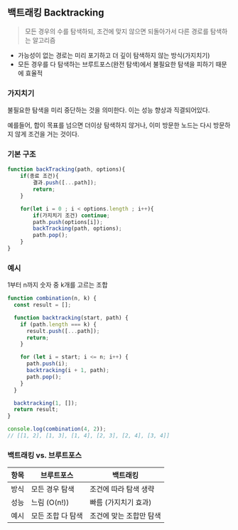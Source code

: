 ## 백트래킹 Backtracking

> 모든 경우의 수를 탐색하되, 조건에 맞지 않으면 되돌아가서 다른 경로를 탐색하는 알고리즘

- 가능성이 없는 경로는 미리 포기하고 더 깊이 탐색하지 않는 방식(가지치기)
- 모든 경우를 다 탐색하는 브루트포스(완전 탐색)에서 불필요한 탐색을 피하기 때문에 효율적

### 가지치기

불필요한 탐색을 미리 중단하는 것을 의미한다. 이는 성능 향상과 직결되어있다.

예를들어, 합이 목표를 넘으면 더이상 탐색하지 않거나, 이미 방문한 노드는 다시 방문하지 않게 조건을 거는 것이다.

### 기본 구조

```jsx
function backTracking(path, options){
	if(종료 조건){
		결과.push([...path]);
		return;
	}

	for(let i = 0 ; i < options.length ; i++){
		if(가지치기 조건) continue;
		path.push(options[i]);
		backTracking(path, options);
		path.pop();
	}
}
```

### 예시

1부터 n까지 숫자 중 k개를 고르는 조합

```jsx
function combination(n, k) {
  const result = [];

  function backtracking(start, path) {
    if (path.length === k) {
      result.push([...path]);
      return;
    }

    for (let i = start; i <= n; i++) {
      path.push(i);
      backtracking(i + 1, path);
      path.pop();
    }
  }

  backtracking(1, []);
  return result;
}

console.log(combination(4, 2));
// [[1, 2], [1, 3], [1, 4], [2, 3], [2, 4], [3, 4]]
```

### 백트래킹 vs. 브루트포스

| 항목 | 브루트포스        | 백트래킹                |
| ---- | ----------------- | ----------------------- |
| 방식 | 모든 경우 탐색    | 조건에 따라 탐색 생략   |
| 성능 | 느림 (O(n!))      | 빠름 (가지치기 효과)    |
| 예시 | 모든 조합 다 탐색 | 조건에 맞는 조합만 탐색 |
